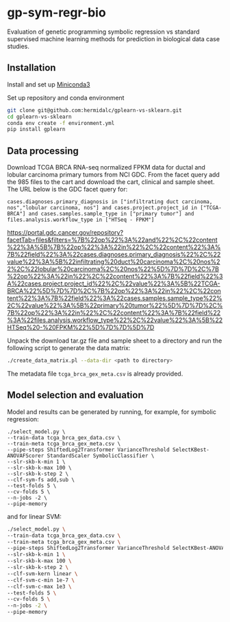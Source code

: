 # gp-sym-regr-bio

Evaluation of genetic programming symbolic regression vs standard supervised machine learning methods for prediction in biological data case studies.

## Installation

Install and set up [Miniconda3](https://docs.conda.io/en/latest/miniconda.html)

Set up repository and conda environment
```bash
git clone git@github.com:hermidalc/gplearn-vs-sklearn.git
cd gplearn-vs-sklearn
conda env create -f environment.yml
pip install gplearn
```

## Data processing

Download TCGA BRCA RNA-seq normalized FPKM data for ductal and lobular carcinoma primary tumors from NCI GDC. From the facet query add the 985 files to the cart and download the cart, clinical and sample sheet.  The URL below is the GDC facet query for:

`
cases.diagnoses.primary_diagnosis in ["infiltrating duct carcinoma, nos","lobular carcinoma, nos"] and cases.project.project_id in ["TCGA-BRCA"] and cases.samples.sample_type in ["primary tumor"] and files.analysis.workflow_type in ["HTSeq - FPKM"]
`

https://portal.gdc.cancer.gov/repository?facetTab=files&filters=%7B%22op%22%3A%22and%22%2C%22content%22%3A%5B%7B%22op%22%3A%22in%22%2C%22content%22%3A%7B%22field%22%3A%22cases.diagnoses.primary_diagnosis%22%2C%22value%22%3A%5B%22infiltrating%20duct%20carcinoma%2C%20nos%22%2C%22lobular%20carcinoma%2C%20nos%22%5D%7D%7D%2C%7B%22op%22%3A%22in%22%2C%22content%22%3A%7B%22field%22%3A%22cases.project.project_id%22%2C%22value%22%3A%5B%22TCGA-BRCA%22%5D%7D%7D%2C%7B%22op%22%3A%22in%22%2C%22content%22%3A%7B%22field%22%3A%22cases.samples.sample_type%22%2C%22value%22%3A%5B%22primary%20tumor%22%5D%7D%7D%2C%7B%22op%22%3A%22in%22%2C%22content%22%3A%7B%22field%22%3A%22files.analysis.workflow_type%22%2C%22value%22%3A%5B%22HTSeq%20-%20FPKM%22%5D%7D%7D%5D%7D

Unpack the download tar.gz file and sample sheet to a directory and run the following script to generate the data matrix:

```bash
./create_data_matrix.pl --data-dir <path to directory>
```

The metadata file `tcga_brca_gex_meta.csv` is already provided.

## Model selection and evaluation

Model and results can be generated by running, for example, for symbolic regression:

```
./select_model.py \
--train-data tcga_brca_gex_data.csv \
--train-meta tcga_brca_gex_meta.csv \
--pipe-steps ShiftedLog2Transformer VarianceThreshold SelectKBest-ANOVAFScorer StandardScaler SymbolicClassifier \
--slr-skb-k-min 1 \
--slr-skb-k-max 100 \
--slr-skb-k-step 2 \
--clf-sym-fs add,sub \
--test-folds 5 \
--cv-folds 5 \
--n-jobs -2 \
--pipe-memory
```

and for linear SVM:

```bash
./select_model.py \
--train-data tcga_brca_gex_data.csv \
--train-meta tcga_brca_gex_meta.csv \
--pipe-steps ShiftedLog2Transformer VarianceThreshold SelectKBest-ANOVAFScorer StandardScaler SVC \
--slr-skb-k-min 1 \
--slr-skb-k-max 100 \
--slr-skb-k-step 2 \
--clf-svm-kern linear \
--clf-svm-c-min 1e-7 \
--clf-svm-c-max 1e3 \
--test-folds 5 \
--cv-folds 5 \
--n-jobs -2 \
--pipe-memory
```

